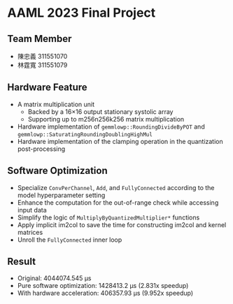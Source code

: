 # AAML 2023 Final Project

## Team Member
+ 陳忠義 311551070
+ 林霆寬 311551079

## Hardware Feature
+ A matrix multiplication unit
  + Backed by a 16×16 output stationary systolic array
  + Supporting up to m256n256k256 matrix multiplication
+ Hardware implementation of `gemmlowp::RoundingDivideByPOT` and `gemmlowp::SaturatingRoundingDoublingHighMul`
+ Hardware implementation of the clamping operation in the quantization post-processing

## Software Optimization
+ Specialize `ConvPerChannel`, `Add`, and `FullyConnected` according to the model hyperparameter setting
+ Enhance the computation for the out-of-range check while accessing input data
+ Simplify the logic of `MultiplyByQuantizedMultiplier*` functions
+ Apply implicit im2col to save the time for constructing im2col and kernel matrices
+ Unroll the `FullyConnected` inner loop

## Result
+ Original: 4044074.545 μs
+ Pure software optimization: 1428413.2 μs (2.831x speedup)
+ With hardware acceleration: 406357.93 μs (9.952x speedup)
